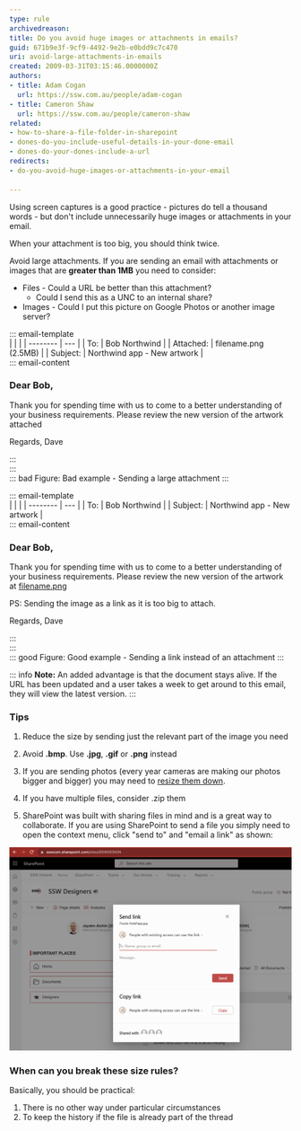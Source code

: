 ```yaml
---
type: rule
archivedreason: 
title: Do you avoid huge images or attachments in emails?
guid: 671b9e3f-9cf9-4492-9e2b-e0bdd9c7c470
uri: avoid-large-attachments-in-emails
created: 2009-03-31T03:15:46.0000000Z
authors:
- title: Adam Cogan
  url: https://ssw.com.au/people/adam-cogan
- title: Cameron Shaw
  url: https://ssw.com.au/people/cameron-shaw
related: 
- how-to-share-a-file-folder-in-sharepoint
- dones-do-you-include-useful-details-in-your-done-email
- dones-do-your-dones-include-a-url
redirects: 
- do-you-avoid-huge-images-or-attachments-in-your-email

---
```


Using screen captures is a good practice - pictures do tell a thousand words - but don't include unnecessarily huge images or attachments in your email. 

When your attachment is too big, you should think twice.

<!--endintro-->

Avoid large attachments. If you are sending an email with attachments or images that are **greater than 1MB** you need to consider:

* Files - Could a URL be better than this attachment?
  - Could I send this as a UNC to an internal share?
* Images - Could I put this picture on Google Photos or another image server?

::: email-template  
|          |     |
| -------- | --- |
| To:      | Bob Northwind |
| Attached:      | filename.png (2.5MB) |
| Subject: | Northwind app - New artwork |  
::: email-content  

### Dear Bob,

Thank you for spending time with us to come to a better understanding of your business requirements. Please review the new version of the artwork attached

Regards, 
Dave

:::  
:::  
::: bad
Figure: Bad example - Sending a large attachment
:::

::: email-template  
|          |     |
| -------- | --- |
| To:      | Bob Northwind |
| Subject: | Northwind app - New artwork |  
::: email-content  

### Dear Bob,

Thank you for spending time with us to come to a better understanding of your business requirements. Please review the new version of the artwork at [filename.png](https://northwind365.com/images/Group%2013.png)

PS: Sending the image as a link as it is too big to attach. 

Regards, 
Dave

:::  
:::  
::: good
Figure: Good example - Sending a link instead of an attachment
:::

::: info
**Note:** An added advantage is that the document stays alive. If the URL has been updated and a user takes a week to get around to this email, they will view the latest version.
:::

### Tips 

1. Reduce the size by sending just the relevant part of the image you need

2. Avoid **.bmp**. Use **.jpg**, **.gif** or **.png** instead

3. If you are sending photos (every year cameras are making our photos bigger and bigger) you may need to [resize them down](https://imagecompressor.com/).

4. If you have multiple files, consider .zip them

5. SharePoint was built with sharing files in mind and is a great way to collaborate. If you are using SharePoint to send a file you simply need to open the context menu, click "send to" and "email a link" as shown: 

  ![Figure: SharePoint makes it easy to share or just copy the link](sharepoint-file-share.png)

### When can you break these size rules?

Basically, you should be practical:

1. There is no other way under particular circumstances
2. To keep the history if the file is already part of the thread

